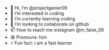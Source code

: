 - 👋 Hi, I’m @projectgamer09
- 👀 I’m interested in coding
- 🌱 I’m currently learning coding
- 💞️ I’m looking to collaborate on github
- 📫 How to reach me instagram @m_faixe_09
- 😄 Pronouns: him
- ⚡ Fun fact: i am a fast learner

<!---
projectgamer09/projectgamer09 is a ✨ special ✨ repository because its `README.md` (this file) appears on your GitHub profile.
You can click the Preview link to take a look at your changes.
--->
